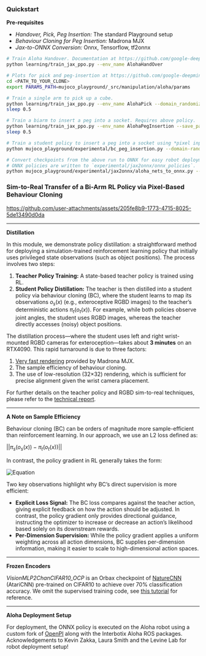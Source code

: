 ### Quickstart


**Pre-requisites**

- *Handover, Pick, Peg Insertion:* The standard Playground setup
- *Behaviour Cloning for Peg Insertion:* Madrona MJX
- *Jax-to-ONNX Conversion:* Onnx, Tensorflow, tf2onnx

```bash
# Train Aloha Handover. Documentation at https://github.com/google-deepmind/mujoco_playground/pull/29
python learning/train_jax_ppo.py --env_name AlohaHandOver
```

```bash
# Plots for pick and peg-insertion at https://github.com/google-deepmind/mujoco_playground/pull/76
cd <PATH_TO_YOUR_CLONE>
export PARAMS_PATH=mujoco_playground/_src/manipulation/aloha/params

# Train a single arm to pick up a cube.
python learning/train_jax_ppo.py --env_name AlohaPick --domain_randomization --norender_final_policy --save_params_path $PARAMS_PATH/AlohaPick.prms
sleep 0.5

# Train a biarm to insert a peg into a socket. Requires above policy.
python learning/train_jax_ppo.py --env_name AlohaPegInsertion --save_params_path $PARAMS_PATH/AlohaPegInsertion.prms
sleep 0.5

# Train a student policy to insert a peg into a socket using *pixel inputs*. Requires above policy.
python mujoco_playground/experimental/bc_peg_insertion.py --domain-randomization --num-evals 0 --print-loss

# Convert checkpoints from the above run to ONNX for easy robot deployment.
# ONNX policies are written to `experimental/jax2onnx/onnx_policies`.
python mujoco_playground/experimental/jax2onnx/aloha_nets_to_onnx.py --checkpoint_path <YOUR_DISTILL_CHECKPOINT_DIR>
```

### Sim-to-Real Transfer of a Bi-Arm RL Policy via Pixel-Based Behaviour Cloning

https://github.com/user-attachments/assets/205fe8b9-1773-4715-8025-5de13490d0da

---

**Distillation**

In this module, we demonstrate policy distillation: a straightforward method for deploying a simulation-trained reinforcement learning policy that initially uses privileged state observations (such as object positions). The process involves two steps: 

1. **Teacher Policy Training:** A state-based teacher policy is trained using RL.
2. **Student Policy Distillation:** The teacher is then distilled into a student policy via behaviour cloning (BC), where the student learns to map its observations $o_s(x)$ (e.g., exteroceptive RGBD images) to the teacher’s deterministic actions $\pi_t(o_t(x))$. For example, while both policies observe joint angles, the student uses RGBD images, whereas the teacher directly accesses (noisy) object positions.

The distillation process—where the student uses left and right wrist-mounted RGBD cameras for exteroception—takes about **3 minutes** on an RTX4090. This rapid turnaround is due to three factors:

1. [Very fast rendering](https://github.com/google-deepmind/mujoco_playground/blob/main/mujoco_playground/experimental/madrona_benchmarking/figures/cartpole_benchmark_full.png) provided by Madrona MJX.
2. The sample efficiency of behaviour cloning.
3. The use of low-resolution (32×32) rendering, which is sufficient for precise alignment given the wrist camera placement.

For further details on the teacher policy and RGBD sim-to-real techniques, please refer to the [technical report](https://docs.google.com/presentation/d/1v50Vg-SJdy5HV5JmPHALSwph9mcVI2RSPRdrxYR3Bkg/edit?usp=sharing).

---

**A Note on Sample Efficiency**

Behaviour cloning (BC) can be orders of magnitude more sample-efficient than reinforcement learning. In our approach, we use an L2 loss defined as:

$|| \pi_s(o_s(x)) - \pi_t(o_t(x)) ||$

In contrast, the policy gradient in RL generally takes the form:

![Equation](https://latex.codecogs.com/svg.latex?\nabla_\theta%20J(\theta)%20=%20\mathbb{E}_{\tau%20\sim%20\theta}%20\left[\sum_t%20\nabla_\theta%20\log%20\pi_\theta(a_t%20|%20s_t)%20R(\tau)\right])

Two key observations highlight why BC’s direct supervision is more efficient:

- **Explicit Loss Signal:** The BC loss compares against the teacher action, giving explicit feedback on how the action should be adjusted. In contrast, the policy gradient only provides directional guidance, instructing the optimizer to increase or decrease an action’s likelihood based solely on its downstream rewards.
- **Per-Dimension Supervision:** While the policy gradient applies a uniform weighting across all action dimensions, BC supplies per-dimension information, making it easier to scale to high-dimensional action spaces.

---

**Frozen Encoders**

*VisionMLP2ChanCIFAR10_OCP* is an Orbax checkpoint of [NatureCNN](https://github.com/google/brax/blob/241f9bc5bbd003f9cfc9ded7613388e2fe125af6/brax/training/networks.py#L153) (AtariCNN) pre-trained on CIFAR10 to achieve over 70% classification accuracy. We omit the supervised training code, see [this tutorial](https://uvadlc-notebooks.readthedocs.io/en/latest/tutorial_notebooks/JAX/tutorial5/Inception_ResNet_DenseNet.html) for reference.

---

**Aloha Deployment Setup**

For deployment, the ONNX policy is executed on the Aloha robot using a custom fork of [OpenPI](https://github.com/Physical-Intelligence/openpi) along with the Interbotix Aloha ROS packages. Acknowledgements to Kevin Zakka, Laura Smith and the Levine Lab for robot deployment setup!
